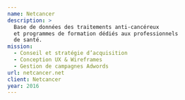 ```yaml
---
name: Netcancer
description: >
  Base de données des traitements anti-cancéreux
  et programmes de formation dédiés aux professionnels
  de santé.
mission:
  - Conseil et stratégie d’acquisition
  - Conception UX & Wireframes
  - Gestion de campagnes Adwords
url: netcancer.net
client: Netcancer
year: 2016
---
```

